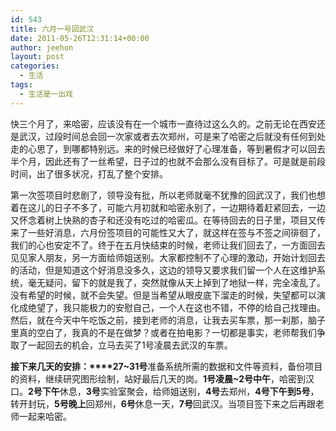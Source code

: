 ```yaml
---
id: 543
title: 六月一号回武汉
date: 2011-05-26T12:31:14+00:00
author: jeehon
layout: post
categories:
  - 生活
tags:
  - 生活是一出戏
---
```

快三个月了，来哈密，应该没有在一个城市一直待过这么久的。之前无论在西安还是武汉，过段时间总会回一次家或者去次郑州，可是来了哈密之后就没有任何到处走的心思了，到哪都特别远。来的时候已经做好了心理准备，等到暑假才可以回去半个月，因此还有了一丝希望，日子过的也就不会那么没有目标了。可是就是前段时间，出了很多状况，打乱了整个安排。

第一次签项目时悲剧了，领导没有批，所以老师就毫不犹豫的回武汉了，我们也想着在这儿的日子不多了，可能六月初就和哈密永别了，一边期待着赶紧回去，一边又怀念着树上快熟的杏子和还没有吃过的哈密瓜。在等待回去的日子里，项目又传来了一些好消息，六月份签项目的可能性又大了，就这样在签与不签之间徘徊了，我们的心也安定不了。终于在五月快结束的时候，老师让我们回去了，一方面回去见见家人朋友，另一方面给师姐送别。<!--more-->大家都控制不了心理的激动，开始计划回去的活动，但是知道这个好消息没多久，这边的领导又要求我们留一个人在这维护系统，毫无疑问，留下的就是我了，突然就像从天上掉到了地狱一样，完全凌乱了。没有希望的时候，就不会失望。但是当希望从眼皮底下溜走的时候，失望都可以演化成绝望了，我只能极力的安慰自己，一个人在这也不错，不停的给自己找理由。然后，就在今天中午吃饭之前，接到老师的消息，让我去买车票，那一刹那，脑子里真的空白了，我真的不是在做梦？或者在拍电影？一切都是事实，老师帮我们争取了一起回去的机会，立马去买了1号凌晨去武汉的车票。

**接下来几天的安排：****27~31号**准备系统所需的数据和文件等资料，备份项目的资料，继续研究图形绘制，站好最后几天的岗。**1号凌晨~2号中午**，哈密到汉口。**2号下午**休息，**3号**实验室聚会，给师姐送别，**4号**去郑州，**4号下午到5号**，转开封玩，**5号晚上**回郑州，**6号**休息一天，**7号**回武汉。当项目签下来之后再跟老师一起来哈密。